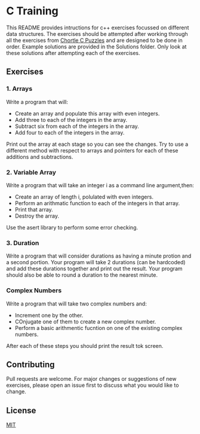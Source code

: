 # C Training

This README provides intructions for c++ exercises focussed on different data structures. The exercises should be attempted after working through all the exercises from [Chortle C Puzzles](https://chortle.ccsu.edu/cpuzzles/CpuzzlesMain.html) and are designed to be done in order. Example solutions are provided in the Solutions folder. Only look at these solutions after attempting each of the exercises.

## Exercises

### 1. Arrays

Write a program that will:

* Create an array and populate this array with even integers.
* Add three to each of the integers in the array.
* Subtract six from each of the integers in the array.
* Add four to each of the integers in the array.

Print out the array at each stage so you can see the changes. Try to use a different method with respect to arrays and pointers for each of these additions and subtractions.

### 2. Variable Array

Write a program that will take an integer i as a command line argument,then:

* Create an array of length i, polulated with even integers.
* Perform an arithmatic function to each of the integers in that array.
* Print that array.
* Destroy the array.

Use the asert library to perform some error checking.

### 3. Duration

Write a program that will consider durations as having a minute protion and a second portion. Your program will take 2 durations (can be hardcoded) and add these durations together and print out the result. Your program should also be able to round a duration to the nearest minute.

### Complex Numbers

Write a program that will take two complex numbers and:

* Increment one by the other.
* COnjugate one of them to create a new complex number.
* Perform a basic arithmentic fucntion on one of the existing complex numbers.

After each of these steps you should print the result tok screen.

## Contributing

Pull requests are welcome. For major changes or suggestions of new exercises, please open an issue first to discuss what you would like to change.

## License

[MIT](https://choosealicense.com/licenses/mit/)

